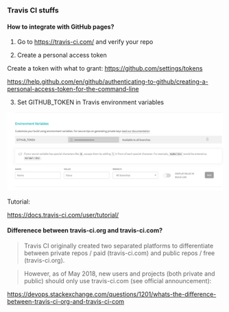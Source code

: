 ### Travis CI stuffs

#### How to integrate with GitHub pages?

1. Go to https://travis-ci.com/ and verify your repo

2. Create a personal access token

Create a token with what to grant:
https://github.com/settings/tokens

https://help.github.com/en/github/authenticating-to-github/creating-a-personal-access-token-for-the-command-line

3. Set GITHUB_TOKEN in Travis environment variables

![Environment variable](https://github.com/manoaman/til/blob/master/travis/Screen%20Shot%202020-03-26%20at%206.22.17%20PM.png)


Tutorial:

https://docs.travis-ci.com/user/tutorial/

#### Differenece between travis-ci.org and travis-ci.com?

> Travis CI originally created two separated platforms to differentiate between private repos / paid (travis-ci.com) and public repos / free (travis-ci.org).

> However, as of May 2018, new users and projects (both private and public) should only use travis-ci.com (see official announcement):

https://devops.stackexchange.com/questions/1201/whats-the-difference-between-travis-ci-org-and-travis-ci-com
